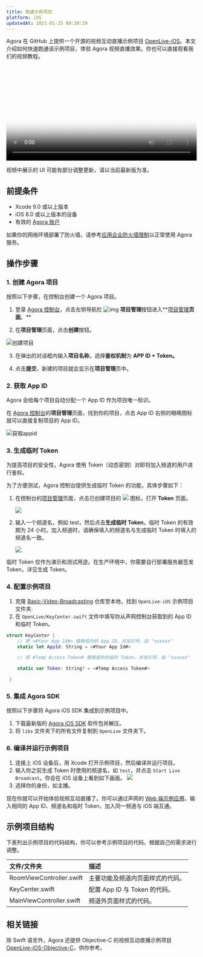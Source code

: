 ```yaml
---
title: 跑通示例项目
platform: iOS
updatedAt: 2021-01-25 09:30:39
---
```


Agora 在 GitHub 上提供一个开源的视频互动直播示例项目 [OpenLive-iOS](https://github.com/AgoraIO/Basic-Video-Broadcasting/tree/master/OpenLive-iOS)。本文介绍如何快速跑通该示例项目，体验 Agora 视频直播效果。你也可以直接观看我们的视频教程。

<video src="https://web-cdn.agora.io/docs-files/1593741843786" poster="https://web-cdn.agora.io/docs-files/1597911389295"   controls width = 100% height = auto>你的浏览器不支持 <code>video</code> 标签。</video>

<div class="alert note">视频中展示的 UI 可能有部分调整更新，请以当前最新版为准。</div>

## 前提条件

- Xcode 9.0 或以上版本
- iOS 8.0 或以上版本的设备
- 有效的 [Agora 账户](https://docs.agora.io/cn/Agora%20Platform/sign_in_and_sign_up)

<div class="alert note">如果你的网络环境部署了防火墙，请参考<a href="https://docs.agora.io/cn/Agora%20Platform/firewall?platform=iOS">应用企业防火墙限制</a>以正常使用 Agora 服务。</div>

## 操作步骤

### 1. 创建 Agora 项目

按照以下步骤，在控制台创建一个 Agora 项目。

1. 登录 [Agora 控制台](https://console.agora.io/)，点击左侧导航栏 ![img](https://web-cdn.agora.io/docs-files/1594283671161) **项目管理**按钮进入**[项目管理](https://console.agora.io/projects)**页面**。**

2. 在**项目管理**页面，点击**创建**按钮。

![创建项目](https://web-cdn.agora.io/docs-files/1594287028966)

3. 在弹出的对话框内输入**项目名称**，选择**鉴权机制**为 **APP ID + Token。**

4. 点击**提交**，新建的项目就会显示在**项目管理**页中。

### <a name="appid"></a>2. 获取 App ID

Agora 会给每个项目自动分配一个 App ID 作为项目唯一标识。

在 [Agora 控制台](https://console.agora.io/)的**项目管理**页面，找到你的项目，点击 App ID 右侧的眼睛图标就可以直接复制项目的 App ID。

![获取appid](https://web-cdn.agora.io/docs-files/1603974707121)

### <a name="temptoken"></a>3. 生成临时 Token

为提高项目的安全性，Agora 使用 Token（动态密钥）对即将加入频道的用户进行鉴权。

为了方便测试，Agora 控制台提供生成临时 Token 的功能，具体步骤如下：

1. 在控制台的[项目管理](https://console.agora.io/projects)页面，点击已创建项目的 ![](https://web-cdn.agora.io/docs-files/1574923151660) 图标，打开 **Token** 页面。

   ![](https://web-cdn.agora.io/docs-files/1574922827899)

2. 输入一个频道名，例如 test，然后点击**生成临时 Token**。临时 Token 的有效期为 24 小时。加入频道时，请确保填入的频道名与生成临时 Token 时填入的频道名一致。

   ![](https://web-cdn.agora.io/docs-files/1574928082984)

<div class="alert note">临时 Token 仅作为演示和测试用途。在生产环境中，你需要自行部署服务器签发 Token，详见<a href="token_server">生成 Token</a >。</div>

### 4. 配置示例项目

1. 克隆 [Basic-Video-Broadcasting](https://github.com/AgoraIO/Basic-Video-Broadcasting) 仓库至本地，找到 `OpenLive-iOS` 示例项目文件夹.
2. 在 `OpenLive/KeyCenter.swift` 文件中填写你从声网控制台获取到的 App ID 和临时 Token。

```swift
struct KeyCenter {
    // 把 <#Your App Id#> 替换成你的 App ID，并加引号，如 "xxxxxx"
    static let AppId: String = <#Your App Id#>

    // 把 #Temp Access Token# 替换成你的临时 Token，并加引号，如 "xxxxxx"

    static var Token: String? = <#Temp Access Token#>

 }
```

### 5. 集成 Agora SDK

按照以下步骤将 Agora iOS SDK 集成到示例项目中。

1. 下载最新版的 [Agora iOS SDK](./downloads?platform=iOS) 软件包并解压。
2. 将 `libs` 文件夹下的所有文件复制到 `OpenLive` 文件夹下。

### 6. 编译并运行示例项目

1. 连接上 iOS 设备后，用 Xcode 打开示例项目，然后编译并运行项目。
2. 输入你之前生成 Token 时使用的频道名，如 `test`，并点击 `Start Live Broadcast`。你会在 iOS 设备上看到如下画面。
   ![](https://web-cdn.agora.io/docs-files/1605669681194)
3. 选择你的身份，如主播。

现在你就可以开始体验视频互动直播了。你可以通过声网的 [Web 端示例应用](https://webdemo.agora.io/agora-web-showcase/examples/Agora-Web-Tutorial-1to1-Web/)，输入相同的 App ID、频道名和临时 Token，加入同一频道与 iOS 端互通。

## 示例项目结构

下表列出示例项目的代码结构，你可以参考示例项目的代码，根据自己的需求进行调整。

| 文件/文件夹              | 描述                             |
| :----------------------- | :------------------------------- |
| RoomViewController.swift | 主要功能及频道内页面样式的代码。 |
| KeyCenter.swift          | 配置 App ID 与 Token 的代码。    |
| MainViewController.swift | 频道外页面样式的代码。           |

## 相关链接

除 Swift 语言外，Agora 还提供 Objective-C 的视频互动直播示例项目 [OpenLive-iOS-Objective-C](https://github.com/AgoraIO/Basic-Video-Broadcasting/tree/master/OpenLive-iOS-Objective-C)，供你参考。
